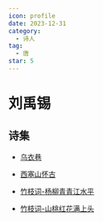```yaml
---
icon: profile
date: 2023-12-31
category:
  - 诗人
tag:
  - 唐
star: 5
---
```


# 刘禹锡

<!-- more -->

## 诗集

- [乌衣巷](../诗词/李唐/乌衣巷.md)

- [西塞山怀古](../诗词/李唐/西塞山怀古.md)

- [竹枝词-杨柳青青江水平](../诗词/李唐/竹枝词_其一.md)

- [竹枝词-山桃红花满上头](../诗词/李唐/竹枝词_山桃红花满上头.md)


